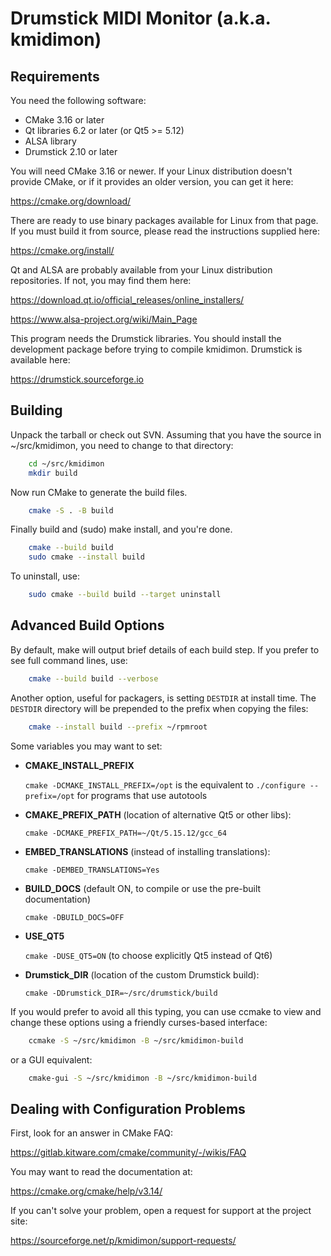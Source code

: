 # Drumstick MIDI Monitor (a.k.a. kmidimon)

## Requirements

You need the following software:

* CMake 3.16 or later
* Qt libraries 6.2 or later (or Qt5 >= 5.12)
* ALSA library
* Drumstick 2.10 or later

You will need CMake 3.16 or newer.  If your Linux distribution
doesn't provide CMake, or if it provides an older version, you can get
it here:

https://cmake.org/download/

There are ready to use binary packages available for Linux from
that page. If you must build it from source, please read the instructions
supplied here:

https://cmake.org/install/

Qt and ALSA are probably available from your Linux distribution repositories.
If not, you may find them here:

https://download.qt.io/official_releases/online_installers/

https://www.alsa-project.org/wiki/Main_Page

This program needs the Drumstick libraries. You should install the development
package before trying to compile kmidimon. Drumstick is available here:

https://drumstick.sourceforge.io

## Building

Unpack the tarball or check out SVN.  Assuming that you have the
source in ~/src/kmidimon, you need to change to that directory:

~~~sh
    cd ~/src/kmidimon
    mkdir build
~~~

Now run CMake to generate the build files.

~~~sh
    cmake -S . -B build
~~~

Finally build and (sudo) make install, and you're done.

~~~sh
    cmake --build build
    sudo cmake --install build
~~~

To uninstall, use:

~~~sh
    sudo cmake --build build --target uninstall
~~~

## Advanced Build Options

By default, make will output brief details of each build step.  If you
prefer to see full command lines, use:

~~~sh
    cmake --build build --verbose
~~~

Another option, useful for packagers, is setting `DESTDIR` at install
time. The `DESTDIR` directory will be prepended to the prefix when
copying the files:

~~~sh
    cmake --install build --prefix ~/rpmroot
~~~

Some variables you may want to set:

* **CMAKE_INSTALL_PREFIX**

  `cmake -DCMAKE_INSTALL_PREFIX=/opt` is the equivalent to
  `./configure --prefix=/opt` for programs that use autotools
  
* **CMAKE_PREFIX_PATH** (location of alternative Qt5 or other libs):

  `cmake -DCMAKE_PREFIX_PATH=~/Qt/5.15.12/gcc_64`
  
* **EMBED_TRANSLATIONS** (instead of installing translations):

  `cmake -DEMBED_TRANSLATIONS=Yes`

* **BUILD_DOCS**  (default ON, to compile or use the pre-built documentation)

  `cmake -DBUILD_DOCS=OFF`

* **USE_QT5**   

  `cmake -DUSE_QT5=ON` (to choose explicitly Qt5 instead of Qt6)
  
* **Drumstick_DIR** (location of the custom Drumstick build):

  `cmake -DDrumstick_DIR=~/src/drumstick/build`

If you would prefer to avoid all this typing, you can use ccmake to
view and change these options using a friendly curses-based interface:

~~~sh
    ccmake -S ~/src/kmidimon -B ~/src/kmidimon-build
~~~

or a GUI equivalent:

~~~sh
    cmake-gui -S ~/src/kmidimon -B ~/src/kmidimon-build
~~~

## Dealing with Configuration Problems

First, look for an answer in CMake FAQ:

https://gitlab.kitware.com/cmake/community/-/wikis/FAQ

You may want to read the documentation at:

https://cmake.org/cmake/help/v3.14/

If you can't solve your problem, open a request for support at the project site:

https://sourceforge.net/p/kmidimon/support-requests/
